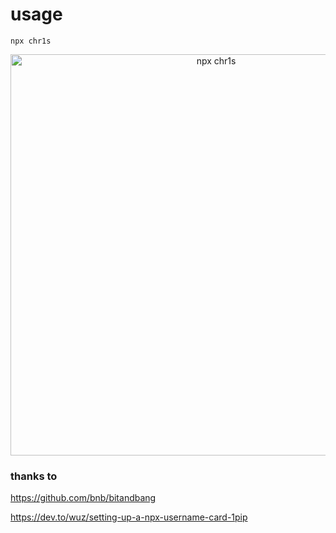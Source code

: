 # usage

```
npx chr1s
```

<p align="center">
  <img width="642" alt="npx chr1s" src="https://chr1s.dev/sharex/files/3MRZfnf.png">
</p>

### thanks to

https://github.com/bnb/bitandbang

https://dev.to/wuz/setting-up-a-npx-username-card-1pip

